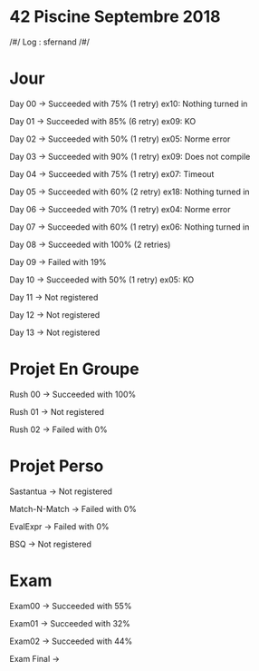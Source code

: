 # 42  Piscine Septembre 2018 
/#/ Log : sfernand /#/ 

# Jour
Day 00 -> Succeeded with 75%    (1 retry)     ex10: Nothing turned in

Day 01 -> Succeeded with 85%    (6 retry)     ex09: KO

Day 02 -> Succeeded with 50%    (1 retry)     ex05: Norme error
 
Day 03 -> Succeeded with 90%    (1 retry)     ex09: Does not compile

Day 04 -> Succeeded with 75%    (1 retry)     ex07: Timeout

Day 05 -> Succeeded with 60%    (2 retry)     ex18: Nothing turned in 

Day 06 -> Succeeded with 70%    (1 retry)     ex04: Norme error

Day 07 -> Succeeded with 60%    (1 retry)     ex06: Nothing turned in 

Day 08 -> Succeeded with 100%   (2 retries)   

Day 09 -> Failed with 19% 

Day 10 -> Succeeded with 50%    (1 retry)     ex05: KO

Day 11 -> Not registered

Day 12 -> Not registered 

Day 13 -> Not registered 

# Projet En Groupe
Rush 00 -> Succeeded with 100%

Rush 01 -> Not registered 

Rush 02 -> Failed with 0%

# Projet Perso
Sastantua -> Not registered 

Match-N-Match -> Failed with 0%

EvalExpr -> Failed with 0%

BSQ -> Not registered 

# Exam
Exam00 -> Succeeded with 55%

Exam01 -> Succeeded with 32%

Exam02 -> Succeeded with 44%

Exam Final ->
